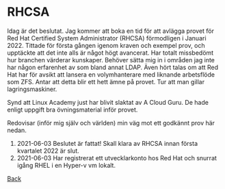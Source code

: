 # RHCSA

Idag är det beslutat. Jag kommer att boka en tid för att avlägga provet för Red Hat Certified System Administrator (RHCSA) förmodligen i Januari 2022. Tittade för första gången igenom kraven och exempel prov, och upptäckte att det inte alls är något högt avancerat. Har totalt missbedömt hur branchen värderar kunskaper. Behöver sätta mig in i områden jag inte har någon erfarenhet av som bland annat LDAP. Även hört talas om att Red Hat har för avsikt att lansera en volymhanterare med liknande arbetsflöde som ZFS. Antar att detta blir ett hett ämne på provet. Tur att man gillar lagringsmaskiner.

Synd att Linux Academy just har blivit slaktat av A Cloud Guru. De hade enligt uppgift bra övningsmaterial inför provet.

Redovisar (inför mig själv och världen) min väg mot ett godkännt prov här nedan.

 1) 2021-06-03 Beslutet är fattat! Skall klara av RHCSA innan första kvartalet 2022 är slut.
 2) 2021-06-03 Har registrerat ett utvecklarkonto hos Red Hat och snurrat igång RHEL i en Hyper-v vm lokalt.

[Back](../../../index.html)
